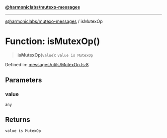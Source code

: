 [**@harmoniclabs/mutexo-messages**](../README.md)

***

[@harmoniclabs/mutexo-messages](../README.md) / isMutexOp

# Function: isMutexOp()

> **isMutexOp**(`value`): `value is MutexOp`

Defined in: [messages/utils/MutexOp.ts:8](https://github.com/HarmonicLabs/mutexo-messages/blob/aefac8841dc1fa8aebb577df666016362446522d/src/messages/utils/MutexOp.ts#L8)

## Parameters

### value

`any`

## Returns

`value is MutexOp`
